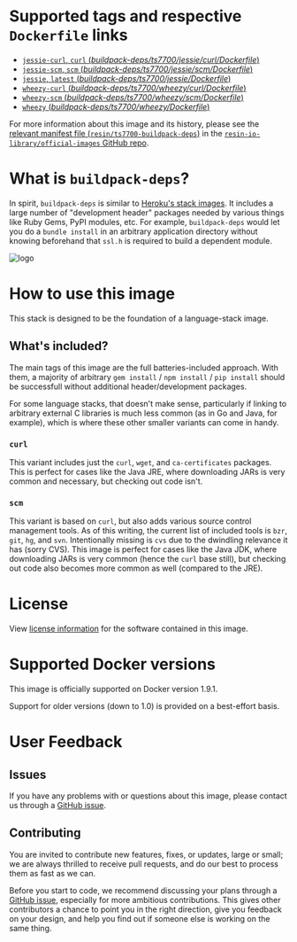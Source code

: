 # Supported tags and respective `Dockerfile` links

-	[`jessie-curl`, `curl` (*buildpack-deps/ts7700/jessie/curl/Dockerfile*)](https://github.com/resin-io-library/base-images/blob/7bd0e66672aaaafa105805bf92b23271cce32f80/buildpack-deps/ts7700/jessie/curl/Dockerfile)
-	[`jessie-scm`, `scm` (*buildpack-deps/ts7700/jessie/scm/Dockerfile*)](https://github.com/resin-io-library/base-images/blob/7bd0e66672aaaafa105805bf92b23271cce32f80/buildpack-deps/ts7700/jessie/scm/Dockerfile)
-	[`jessie`, `latest` (*buildpack-deps/ts7700/jessie/Dockerfile*)](https://github.com/resin-io-library/base-images/blob/7bd0e66672aaaafa105805bf92b23271cce32f80/buildpack-deps/ts7700/jessie/Dockerfile)
-	[`wheezy-curl` (*buildpack-deps/ts7700/wheezy/curl/Dockerfile*)](https://github.com/resin-io-library/base-images/blob/7bd0e66672aaaafa105805bf92b23271cce32f80/buildpack-deps/ts7700/wheezy/curl/Dockerfile)
-	[`wheezy-scm` (*buildpack-deps/ts7700/wheezy/scm/Dockerfile*)](https://github.com/resin-io-library/base-images/blob/7bd0e66672aaaafa105805bf92b23271cce32f80/buildpack-deps/ts7700/wheezy/scm/Dockerfile)
-	[`wheezy` (*buildpack-deps/ts7700/wheezy/Dockerfile*)](https://github.com/resin-io-library/base-images/blob/7bd0e66672aaaafa105805bf92b23271cce32f80/buildpack-deps/ts7700/wheezy/Dockerfile)

For more information about this image and its history, please see the [relevant manifest file (`resin/ts7700-buildpack-deps`)](https://github.com/resin-io-library/official-images/blob/master/library/ts7700-buildpack-deps) in the [`resin-io-library/official-images` GitHub repo](https://github.com/resin-io-library/official-images).

# What is `buildpack-deps`?

In spirit, `buildpack-deps` is similar to [Heroku's stack images](https://github.com/heroku/stack-images/blob/master/bin/cedar.sh). It includes a large number of "development header" packages needed by various things like Ruby Gems, PyPI modules, etc. For example, `buildpack-deps` would let you do a `bundle install` in an arbitrary application directory without knowing beforehand that `ssl.h` is required to build a dependent module.

![logo](https://raw.githubusercontent.com/resin-io-library/docs/master/ts7700-buildpack-deps/logo.png)

# How to use this image

This stack is designed to be the foundation of a language-stack image.

## What's included?

The main tags of this image are the full batteries-included approach. With them, a majority of arbitrary `gem install` / `npm install` / `pip install` should be successfull without additional header/development packages.

For some language stacks, that doesn't make sense, particularly if linking to arbitrary external C libraries is much less common (as in Go and Java, for example), which is where these other smaller variants can come in handy.

### `curl`

This variant includes just the `curl`, `wget`, and `ca-certificates` packages. This is perfect for cases like the Java JRE, where downloading JARs is very common and necessary, but checking out code isn't.

### `scm`

This variant is based on `curl`, but also adds various source control management tools. As of this writing, the current list of included tools is `bzr`, `git`, `hg`, and `svn`. Intentionally missing is `cvs` due to the dwindling relevance it has (sorry CVS). This image is perfect for cases like the Java JDK, where downloading JARs is very common (hence the `curl` base still), but checking out code also becomes more common as well (compared to the JRE).

# License

View [license information](https://www.debian.org/social_contract#guidelines) for the software contained in this image.

# Supported Docker versions

This image is officially supported on Docker version 1.9.1.

Support for older versions (down to 1.0) is provided on a best-effort basis.

# User Feedback

## Issues

If you have any problems with or questions about this image, please contact us through a [GitHub issue](https://github.com/resin-io-library/base-images/issues).

## Contributing

You are invited to contribute new features, fixes, or updates, large or small; we are always thrilled to receive pull requests, and do our best to process them as fast as we can.

Before you start to code, we recommend discussing your plans through a [GitHub issue](https://github.com/resin-io-library/base-images/issues), especially for more ambitious contributions. This gives other contributors a chance to point you in the right direction, give you feedback on your design, and help you find out if someone else is working on the same thing.

